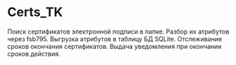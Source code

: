 # Certs_TK
Поиск сертификатов электронной подписи в папке.
Разбор их атрибутов через fsb795.
Выгрузка атрибутов в таблицу БД SQLite.
Отслеживание сроков окончания сертификатов.
Выдача уведомления при окончании сроков действия.
